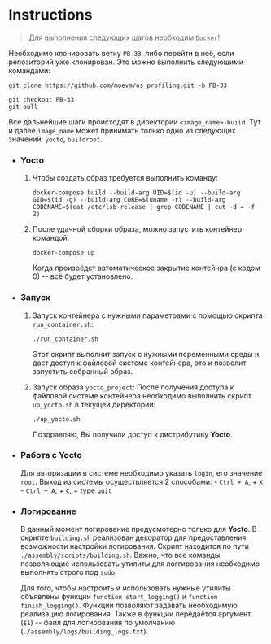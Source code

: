 # **Instructions**

> Для выполнения следующих шагов необходим `Docker`!

Необходимо клонировать ветку `PB-33`, либо перейти в неё, если репозиторий уже клонирован. Это можно выполнить следующими командами:
```
git clone https://github.com/moevm/os_profiling.git -b PB-33
```
```
git checkout PB-33
git pull 
```
Все дальнейшие шаги происходят в директории `<image_name>-build`.
Тут и далее `image_name` может принимать только одно из следующих значений: `yocto`, `buildroot`.

- ### **Yocto**
    1. Чтобы создать образ требуется выполнить команду:
        ```
        docker-compose build --build-arg UID=$(id -u) --build-arg GID=$(id -g) --build-arg CORE=$(uname -r) --build-arg CODENAME=$(cat /etc/lsb-release | grep CODENAME | cut -d = -f 2)
        ```
    
    2.  После удачной сборки образа, можно запустить контейнер командой:
        ```
        docker-compose up
        ```
        Когда произоёдет автоматическое закрытие контейнра (с кодом 0) -- всё будет установлено. 
       
- ### **Запуск**
        
    1. Запуск контейнера с нужными параметрами с помощью скрипта `run_container.sh`:
        ```
        ./run_container.sh
        ```
        Этот скрипт выполнит запуск с нужными переменными среды и даст доступ к файловой системе контейнера, это и позволит запустить собранный образ.
        
    2. Запуск образа `yocto_project`:
        После получения доступа к файловой системе контейнера необходимо выполнить скрипт `up_yocto.sh` в текущей директории:
        ```
        ./up_yocto.sh
        ```
        Поздравляю, Вы получили доступ к дистрибутиву **Yocto**.

- ### **Работа с Yocto**
    Для авторизации в системе необходимо указать `login`, его значение `root`.
    Выход из системы осуществляется 2 способами:
        - `Ctrl + A`, + `X`
        - `Ctrl + A`, + `C`, + type `quit`
        
- ### **Логирование**
    В данный момент логирование предусмотерно только для **Yocto**.
    В скрипте `building.sh` реализован декоратор для предоставления возможности настройки логирования. Скрипт находится по пути `./assembly/scripts/building.sh`. Важно, что все команды позволяющие использовать утилиты для логгирования необходимо выполнять строго под `sudo`.
    
    Для того, чтобы настроить и использовать нужные утилиты объявлены функции `function start_logging()` и `function finish_logging()`. Функции позволяют задавать необходимую реализацию логирования. Также в функции перёдаётся аргумент (`$1`) -- файл для логирования по умолчанию (`./assembly/logs/building_logs.txt`).
    
    
    
    
    
    
    
    
    
    
    
    
    
    
    
